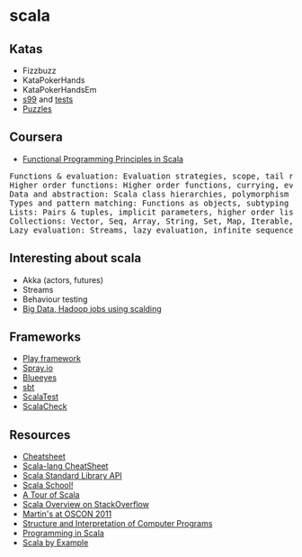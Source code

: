 scala
==========

## Katas
* Fizzbuzz
* KataPokerHands
* KataPokerHandsEm
* [s99](http://aperiodic.net/phil/scala/s-99) and [tests](https://github.com/jsuereth/scala-99-puzzles/blob/master/src/test/scala/suereth/TestNinetyNine.scala)
* [Puzzles](http://scalapuzzlers.com/)

## Coursera 
* [Functional Programming Principles in Scala](https://class.coursera.org/progfun-003/class)
<pre>
Functions & evaluation: Evaluation strategies, scope, tail recursion
Higher order functions: Higher order functions, currying, evaluation & operators
Data and abstraction: Scala class hierarchies, polymorphism
Types and pattern matching: Functions as objects, subtyping & generics, variance, OO decomposition, pattern matching, lists
Lists: Pairs & tuples, implicit parameters, higher order list functions, reduction of lists
Collections: Vector, Seq, Array, String, Set, Map, Iterable, Range, for-expressions
Lazy evaluation: Streams, lazy evaluation, infinite sequences 
</pre>

## Interesting about scala
* Akka (actors, futures)
* Streams
* Behaviour testing
* [Big Data, Hadoop jobs using scalding](http://www.slideshare.net/ToniCebrian/writing-hadoop-jobs-in-scala-using-scalding)

## Frameworks
* [Play framework](http://www.playframework.com)
* [Spray.io](http://spray.io)
* [Blueeyes](https://github.com/jdegoes/blueeyes)
* [sbt](http://www.scala-sbt.org/)
* [ScalaTest](http://www.scalatest.org/user_guide/writing_your_first_test)
* [ScalaCheck](http://www.scalacheck.org/)

## Resources
* [Cheatsheet](CheatSheet.md)
* [Scala-lang CheatSheet](http://docs.scala-lang.org/cheatsheets/)
* [Scala Standard Library API](http://www.scala-lang.org/api/)
* [Scala School!](http://twitter.github.com/scala_school/)
* [A Tour of Scala](http://docs.scala-lang.org/tutorials/tour/tour-of-scala.html)
* [Scala Overview on StackOverflow](http://stackoverflow.com/tags/scala/info)
* [Martin's at OSCON 2011](http://www.youtube.com/watch?v=3jg1AheF4n0)
* [Structure and Interpretation of Computer Programs](http://mitpress.mit.edu/sicp/)
* [Programming in Scala](http://www.artima.com/pins1ed/)
* [Scala by Example](http://www.scala-lang.org/docu/files/ScalaByExample.pdf)

